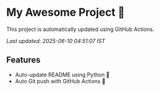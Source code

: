 # My Awesome Project 🚀

This project is automatically updated using GitHub Actions.

_Last updated: 2025-06-10 04:51:07 IST_

## Features
- Auto-update README using Python 🐍
- Auto Git push with GitHub Actions 🤖
